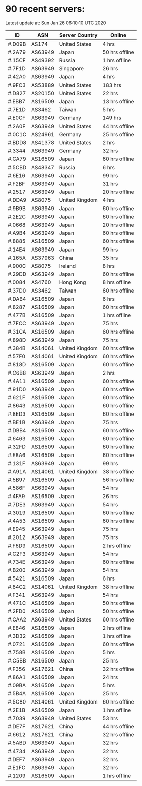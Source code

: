 # 90 recent servers:

Latest update at: Sun Jan 26 06:10:10 UTC 2020

| ID | ASN | Server Country | Online |
| -- | --- | -------------- | ------ |
| #.D09B | AS174 | United States | 4 hrs |
| #.2A79 | AS63949 | Japan | 50 hrs offline |
| #.15CF | AS49392 | Russia | 1 hrs offline |
| #.7F1D | AS63949 | Singapore | 26 hrs |
| #.42A0 | AS63949 | Japan | 4 hrs |
| #.9FC3 | AS53889 | United States | 183 hrs |
| #.D827 | AS20150 | United States | 22 hrs |
| #.EBB7 | AS16509 | Japan | 13 hrs offline |
| #.7E1D | AS3462 | Taiwan | 5 hrs |
| #.E0CF | AS63949 | Germany | 149 hrs |
| #.2A0F | AS63949 | United States | 44 hrs offline |
| #.0C1C | AS24961 | Germany | 25 hrs offline |
| #.BDD8 | AS41378 | United States | 2 hrs |
| #.3344 | AS63949 | Germany | 32 hrs |
| #.CA79 | AS16509 | Japan | 60 hrs offline |
| #.5CBD | AS48347 | Russia | 6 hrs |
| #.6E16 | AS63949 | Japan | 99 hrs |
| #.F2BF | AS63949 | Japan | 31 hrs |
| #.2517 | AS63949 | Japan | 20 hrs offline |
| #.DDA9 | AS8075 | United Kingdom | 4 hrs |
| #.9B9B | AS63949 | Japan | 60 hrs offline |
| #.2E2C | AS63949 | Japan | 60 hrs offline |
| #.0668 | AS63949 | Japan | 20 hrs offline |
| #.A9B4 | AS63949 | Japan | 60 hrs offline |
| #.8885 | AS16509 | Japan | 60 hrs offline |
| #.14E4 | AS63949 | Japan | 99 hrs |
| #.165A | AS37963 | China | 35 hrs |
| #.900C | AS8075 | Ireland | 8 hrs |
| #.29DD | AS63949 | Japan | 60 hrs offline |
| #.0084 | AS4760 | Hong Kong | 8 hrs offline |
| #.37D0 | AS3462 | Taiwan | 60 hrs offline |
| #.DAB4 | AS16509 | Japan | 6 hrs |
| #.8287 | AS16509 | Japan | 60 hrs offline |
| #.477B | AS16509 | Japan | 1 hrs offline |
| #.7FCC | AS63949 | Japan | 75 hrs |
| #.31CA | AS16509 | Japan | 60 hrs offline |
| #.898D | AS63949 | Japan | 75 hrs |
| #.384B | AS14061 | United Kingdom | 60 hrs offline |
| #.57F0 | AS14061 | United Kingdom | 60 hrs offline |
| #.818D | AS16509 | Japan | 60 hrs offline |
| #.C6B8 | AS63949 | Japan | 2 hrs |
| #.4A11 | AS16509 | Japan | 60 hrs offline |
| #.91D0 | AS63949 | Japan | 60 hrs offline |
| #.621F | AS16509 | Japan | 60 hrs offline |
| #.8643 | AS16509 | Japan | 60 hrs offline |
| #.8ED3 | AS16509 | Japan | 60 hrs offline |
| #.BE1B | AS63949 | Japan | 75 hrs |
| #.DBB4 | AS16509 | Japan | 60 hrs offline |
| #.6463 | AS16509 | Japan | 60 hrs offline |
| #.32FD | AS16509 | Japan | 60 hrs offline |
| #.E8A6 | AS16509 | Japan | 60 hrs offline |
| #.131F | AS63949 | Japan | 99 hrs |
| #.A91A | AS14061 | United Kingdom | 38 hrs offline |
| #.5B97 | AS16509 | Japan | 56 hrs offline |
| #.586F | AS63949 | Japan | 54 hrs |
| #.4FA9 | AS16509 | Japan | 26 hrs |
| #.7DE3 | AS63949 | Japan | 54 hrs |
| #.3019 | AS16509 | Japan | 60 hrs offline |
| #.4A53 | AS16509 | Japan | 60 hrs offline |
| #.E945 | AS63949 | Japan | 75 hrs |
| #.2012 | AS63949 | Japan | 75 hrs |
| #.F6D9 | AS16509 | Japan | 2 hrs offline |
| #.C2F3 | AS63949 | Japan | 54 hrs |
| #.734E | AS63949 | Japan | 60 hrs offline |
| #.B200 | AS63949 | Japan | 54 hrs |
| #.5421 | AS16509 | Japan | 6 hrs |
| #.84C2 | AS14061 | United Kingdom | 38 hrs offline |
| #.F341 | AS63949 | Japan | 54 hrs |
| #.471C | AS16509 | Japan | 50 hrs offline |
| #.2FD0 | AS16509 | Japan | 50 hrs offline |
| #.CAA2 | AS63949 | United States | 60 hrs offline |
| #.E846 | AS16509 | Japan | 2 hrs offline |
| #.3D32 | AS16509 | Japan | 1 hrs offline |
| #.0721 | AS16509 | Japan | 60 hrs offline |
| #.758B | AS16509 | Japan | 5 hrs |
| #.C5BB | AS16509 | Japan | 25 hrs |
| #.F356 | AS17621 | China | 32 hrs offline |
| #.86A1 | AS16509 | Japan | 24 hrs |
| #.09BA | AS16509 | Japan | 5 hrs |
| #.5B4A | AS16509 | Japan | 25 hrs |
| #.5C80 | AS14061 | United Kingdom | 60 hrs offline |
| #.2E1B | AS16509 | Japan | 1 hrs offline |
| #.7039 | AS63949 | United States | 53 hrs |
| #.DE7F | AS17621 | China | 44 hrs offline |
| #.6612 | AS17621 | China | 32 hrs offline |
| #.5ABD | AS63949 | Japan | 32 hrs |
| #.4734 | AS63949 | Japan | 32 hrs |
| #.DEF7 | AS63949 | Japan | 32 hrs |
| #.E1FC | AS63949 | Japan | 32 hrs |
| #.1209 | AS16509 | Japan | 1 hrs offline |

